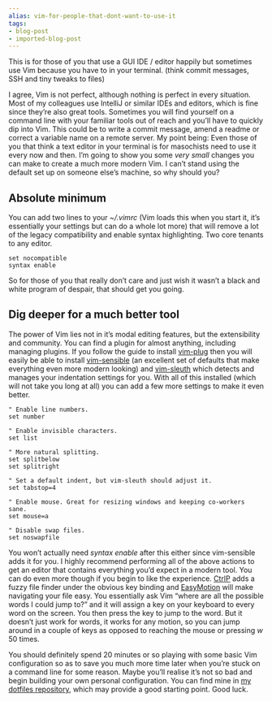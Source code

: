 ```yaml
---
alias: vim-for-people-that-dont-want-to-use-it
tags:
- blog-post
- imported-blog-post
---
```



This is for those of you that use a GUI IDE / editor happily but sometimes use Vim because you have to in your terminal. (think commit messages, SSH and tiny tweaks to files)

I agree, Vim is not perfect, although nothing is perfect in every situation. Most of my colleagues use IntelliJ or similar IDEs and editors, which is fine since they’re also great tools. Sometimes you will find yourself on a command line with your familiar tools out of reach and you’ll have to quickly dip into Vim. This could be to write a commit message, amend a readme or correct a variable name on a remote server. My point being: Even those of you that think a text editor in your terminal is for masochists need to use it every now and then. I’m going to show you some _very small_ changes you can make to create a much more modern Vim. I can’t stand using the default set up on someone else’s machine, so why should you?

## Absolute minimum

You can add two lines to your _~/.vimrc_ (Vim loads this when you start it, it’s essentially your settings but can do a whole lot more) that will remove a lot of the legacy compatibility and enable syntax highlighting. Two core tenants to any editor.

```
set nocompatible
syntax enable
```

So for those of you that really don’t care and just wish it wasn’t a black and white program of despair, that should get you going.

## Dig deeper for a much better tool

The power of Vim lies not in it’s modal editing features, but the extensibility and community. You can find a plugin for almost anything, including managing plugins. If you follow the guide to install [vim-plug](https://github.com/junegunn/vim-plug) then you will easily be able to install [vim-sensible](https://github.com/tpope/vim-sensible) (an excellent set of defaults that make everything even more modern looking) and [vim-sleuth](https://github.com/tpope/vim-sleuth) which detects and manages your indentation settings for you. With all of this installed (which will not take you long at all) you can add a few more settings to make it even better.

```
" Enable line numbers.
set number

" Enable invisible characters.
set list

" More natural splitting.
set splitbelow
set splitright

" Set a default indent, but vim-sleuth should adjust it.
set tabstop=4

" Enable mouse. Great for resizing windows and keeping co-workers sane.
set mouse=a

" Disable swap files.
set noswapfile
```

You won’t actually need _syntax enable_ after this either since vim-sensible adds it for you. I highly recommend performing all of the above actions to get an editor that contains everything you’d expect in a modern tool. You can do even more though if you begin to like the experience. [CtrlP](https://github.com/ctrlpvim/ctrlp.vim) adds a fuzzy file finder under the obvious key binding and [EasyMotion](https://github.com/Lokaltog/vim-easymotion) will make navigating your file easy. You essentially ask Vim “where are all the possible words I could jump to?” and it will assign a key on your keyboard to every word on the screen. You then press the key to jump to the word. But it doesn’t just work for words, it works for any motion, so you can jump around in a couple of keys as opposed to reaching the mouse or pressing _w_ 50 times.

You should definitely spend 20 minutes or so playing with some basic Vim configuration so as to save you much more time later when you’re stuck on a command line for some reason. Maybe you’ll realise it’s not so bad and begin building your own personal configuration. You can find mine in [my dotfiles repository](https://github.com/Wolfy87/dotfiles), which may provide a good starting point. Good luck.
